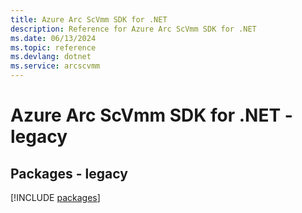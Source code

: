```yaml
---
title: Azure Arc ScVmm SDK for .NET
description: Reference for Azure Arc ScVmm SDK for .NET
ms.date: 06/13/2024
ms.topic: reference
ms.devlang: dotnet
ms.service: arcscvmm
---
```

# Azure Arc ScVmm SDK for .NET - legacy
## Packages - legacy
[!INCLUDE [packages](arc-scvmm-index.md)]
